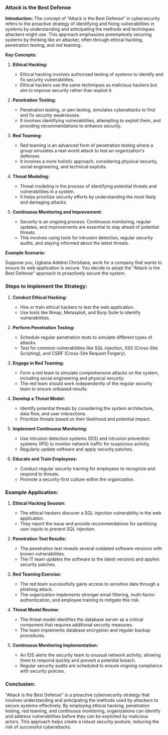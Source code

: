 ### Attack is the Best Defense

**Introduction:**
The concept of "Attack is the Best Defense" in cybersecurity refers to the proactive strategy of identifying and fixing vulnerabilities in systems by understanding and anticipating the methods and techniques attackers might use. This approach emphasizes preemptively securing systems by thinking like an attacker, often through ethical hacking, penetration testing, and red teaming.

**Key Concepts:**

1. **Ethical Hacking:**
   - Ethical hacking involves authorized testing of systems to identify and fix security vulnerabilities.
   - Ethical hackers use the same techniques as malicious hackers but aim to improve security rather than exploit it.

2. **Penetration Testing:**
   - Penetration testing, or pen testing, simulates cyberattacks to find and fix security weaknesses.
   - It involves identifying vulnerabilities, attempting to exploit them, and providing recommendations to enhance security.

3. **Red Teaming:**
   - Red teaming is an advanced form of penetration testing where a group simulates a real-world attack to test an organization's defenses.
   - It involves a more holistic approach, considering physical security, social engineering, and technical exploits.

4. **Threat Modeling:**
   - Threat modeling is the process of identifying potential threats and vulnerabilities in a system.
   - It helps prioritize security efforts by understanding the most likely and damaging attacks.

5. **Continuous Monitoring and Improvement:**
   - Security is an ongoing process. Continuous monitoring, regular updates, and improvements are essential to stay ahead of potential threats.
   - This involves using tools for intrusion detection, regular security audits, and staying informed about the latest threats.

**Example Scenario:**

Suppose you, Ugbana Adebisi Christiana, work for a company that wants to ensure its web application is secure. You decide to adopt the "Attack is the Best Defense" approach to proactively secure the system.

### Steps to Implement the Strategy:

1. **Conduct Ethical Hacking:**
   - Hire or train ethical hackers to test the web application.
   - Use tools like Nmap, Metasploit, and Burp Suite to identify vulnerabilities.

2. **Perform Penetration Testing:**
   - Schedule regular penetration tests to simulate different types of attacks.
   - Test for common vulnerabilities like SQL injection, XSS (Cross-Site Scripting), and CSRF (Cross-Site Request Forgery).

3. **Engage in Red Teaming:**
   - Form a red team to simulate comprehensive attacks on the system, including social engineering and physical security.
   - The red team should work independently of the regular security team to ensure unbiased results.

4. **Develop a Threat Model:**
   - Identify potential threats by considering the system architecture, data flow, and user interactions.
   - Prioritize threats based on their likelihood and potential impact.

5. **Implement Continuous Monitoring:**
   - Use intrusion detection systems (IDS) and intrusion prevention systems (IPS) to monitor network traffic for suspicious activity.
   - Regularly update software and apply security patches.

6. **Educate and Train Employees:**
   - Conduct regular security training for employees to recognize and respond to threats.
   - Promote a security-first culture within the organization.

### Example Application:

1. **Ethical Hacking Session:**
   - The ethical hackers discover a SQL injection vulnerability in the web application.
   - They report the issue and provide recommendations for sanitizing user inputs to prevent SQL injection.

2. **Penetration Test Results:**
   - The penetration test reveals several outdated software versions with known vulnerabilities.
   - The IT team updates the software to the latest versions and applies security patches.

3. **Red Teaming Exercise:**
   - The red team successfully gains access to sensitive data through a phishing attack.
   - The organization implements stronger email filtering, multi-factor authentication, and employee training to mitigate this risk.

4. **Threat Model Review:**
   - The threat model identifies the database server as a critical component that requires additional security measures.
   - The team implements database encryption and regular backup procedures.

5. **Continuous Monitoring Implementation:**
   - An IDS alerts the security team to unusual network activity, allowing them to respond quickly and prevent a potential breach.
   - Regular security audits are scheduled to ensure ongoing compliance with security policies.

### Conclusion:

"Attack is the Best Defense" is a proactive cybersecurity strategy that involves understanding and anticipating the methods used by attackers to secure systems effectively. By employing ethical hacking, penetration testing, red teaming, and continuous monitoring, organizations can identify and address vulnerabilities before they can be exploited by malicious actors. This approach helps create a robust security posture, reducing the risk of successful cyberattacks.
